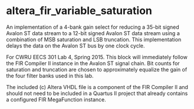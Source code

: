 # altera_fir_variable_saturation
An implementation of a 4-bank gain select for reducing a 35-bit signed Avalon ST data stream to a 12-bit signed Avalon ST data stream using a combination of MSB saturation and LSB truncation. This implementation delays the data on the Avalon ST bus by one clock cycle.

For CWRU EECS 301 Lab 4, Spring 2015. This block will immediately follow the FIR Compiler II instance in the Avalon ST signal chain. Bit counts for saturation and truncation are chosen to approximately equalize the gain of the four filter banks used in this lab.

The included (c) Altera VHDL file is a component of the FIR Compiler II and should not need to be included in a Quartus II project that already contains a configured FIR MegaFunction instance.
